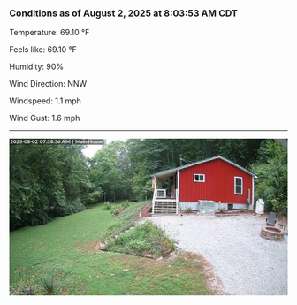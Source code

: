 ### Conditions as of August 2, 2025 at 8:03:53 AM CDT 

Temperature: 69.10 &deg;F

Feels like: 69.10 &deg;F

Humidity: 90%

Wind Direction: NNW

Windspeed: 1.1 mph

Wind Gust: 1.6 mph

---

<img src="./images/latest.jpeg"/>

